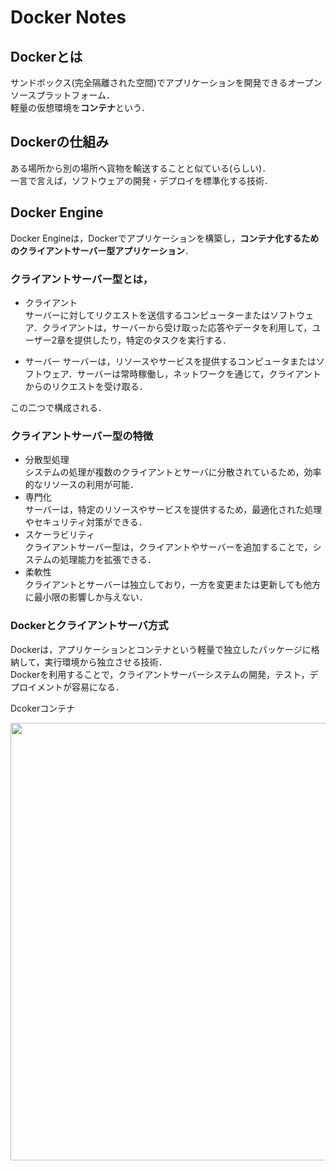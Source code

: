 # Docker Notes

## Dockerとは

サンドボックス(完全隔離された空間)でアプリケーションを開発できるオープンソースプラットフォーム．  
軽量の仮想環境を**コンテナ**という．

## Dockerの仕組み

ある場所から別の場所へ貨物を輸送することと似ている(らしい)．  
一言で言えば，ソフトウェアの開発・デプロイを標準化する技術．

## Docker Engine

Docker Engineは，Dockerでアプリケーションを構築し，**コンテナ化するためのクライアントサーバー型アプリケーション**．

### クライアントサーバー型とは，

- クライアント  
  サーバーに対してリクエストを送信するコンピューターまたはソフトウェア．クライアントは，サーバーから受け取った応答やデータを利用して，ユーザー2章を提供したり，特定のタスクを実行する．

- サーバー
  サーバーは，リソースやサービスを提供するコンピュータまたはソフトウェア．サーバーは常時稼働し，ネットワークを通じて，クライアントからのリクエストを受け取る．

この二つで構成される．

### クライアントサーバー型の特徴

- 分散型処理  
  システムの処理が複数のクライアントとサーバに分散されているため，効率的なリソースの利用が可能．
- 専門化  
  サーバーは，特定のリソースやサービスを提供するため，最適化された処理やセキュリティ対策ができる．
- スケーラビリティ  
  クライアントサーバー型は，クライアントやサーバーを追加することで，システムの処理能力を拡張できる．
- 柔軟性  
  クライアントとサーバーは独立しており，一方を変更または更新しても他方に最小限の影響しか与えない．

### Dockerとクライアントサーバ方式

Dockerは，アプリケーションとコンテナという軽量で独立したパッケージに格納して，実行環境から独立させる技術．  
Dockerを利用することで，クライアントサーバーシステムの開発，テスト，デプロイメントが容易になる．

Dcokerコンテナ

<img src="https://kinsta.com/wp-content/uploads/2022/10/Docker-Diagram.png" width=700>
